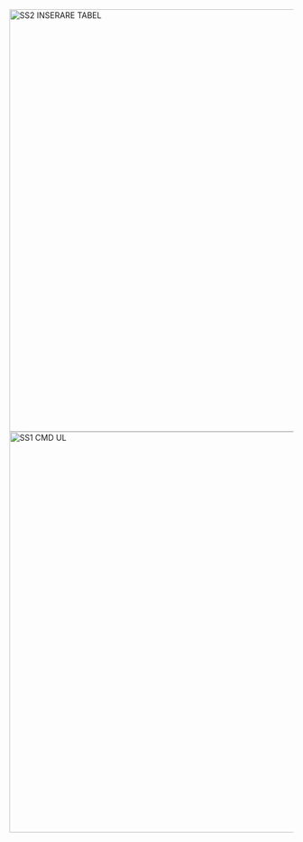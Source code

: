 
<img width="1608" height="748" alt="SS2 INSERARE TABEL" src="https://github.com/user-attachments/assets/1ef51bb1-942c-4dce-bcca-af9e57113fcb" />
<img width="1383" height="710" alt="SS1 CMD UL " src="https://github.com/user-attachments/assets/22696e85-c968-4378-8c88-d93a2bd5e493" />
